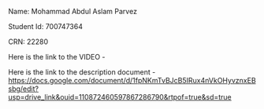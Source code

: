 Name: Mohammad Abdul Aslam Parvez

Student Id: 700747364

CRN: 22280

Here is the link to the VIDEO - 

Here is the link to the description document - https://docs.google.com/document/d/1fpNKmTvBJcB5IRux4nVkOHyvznxEBsbg/edit?usp=drive_link&ouid=110872460597867286790&rtpof=true&sd=true
